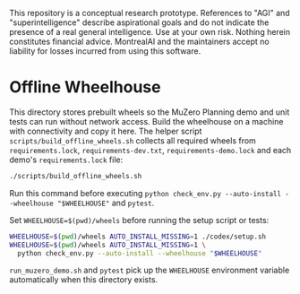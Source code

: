 This repository is a conceptual research prototype. References to "AGI" and "superintelligence" describe aspirational goals and do not indicate the presence of a real general intelligence. Use at your own risk. Nothing herein constitutes financial advice. MontrealAI and the maintainers accept no liability for losses incurred from using this software.

# Offline Wheelhouse

This directory stores prebuilt wheels so the MuZero Planning demo and
unit tests can run without network access. Build the wheelhouse on a
machine with connectivity and copy it here. The helper script
`scripts/build_offline_wheels.sh` collects all required wheels from
`requirements.lock`, `requirements-dev.txt`, `requirements-demo.lock`
and each demo's `requirements.lock` file:

```bash
./scripts/build_offline_wheels.sh
```
Run this command before executing `python check_env.py --auto-install --wheelhouse "$WHEELHOUSE"` and `pytest`.

Set `WHEELHOUSE=$(pwd)/wheels` before running the setup script or tests:

```bash
WHEELHOUSE=$(pwd)/wheels AUTO_INSTALL_MISSING=1 ./codex/setup.sh
WHEELHOUSE=$(pwd)/wheels AUTO_INSTALL_MISSING=1 \
  python check_env.py --auto-install --wheelhouse "$WHEELHOUSE"
```

`run_muzero_demo.sh` and `pytest` pick up the `WHEELHOUSE` environment
variable automatically when this directory exists.
